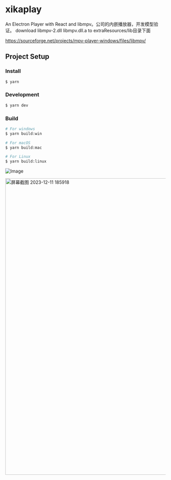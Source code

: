 # xikaplay

An Electron Player with React and libmpv。公司的内嵌播放器，开发模型验证。
download libmpv-2.dll  libmpv.dll.a to extraResources/lib目录下面

https://sourceforge.net/projects/mpv-player-windows/files/libmpv/ 


## Project Setup

### Install

```bash
$ yarn
```

### Development

```bash
$ yarn dev
```

### Build

```bash
# For windows
$ yarn build:win

# For macOS
$ yarn build:mac

# For Linux
$ yarn build:linux
```

![Image](https://github.com/ifoxhz/xikaplay/assets/8155721/de0d1d07-5fe5-4c42-a5a0-70865e11f1d4)

<p> 
<img width="932" alt="屏幕截图 2023-12-11 185918" src="https://github.com/ifoxhz/xikaplay/assets/8155721/de0d1d07-5fe5-4c42-a5a0-70865e11f1d4">
</p>




